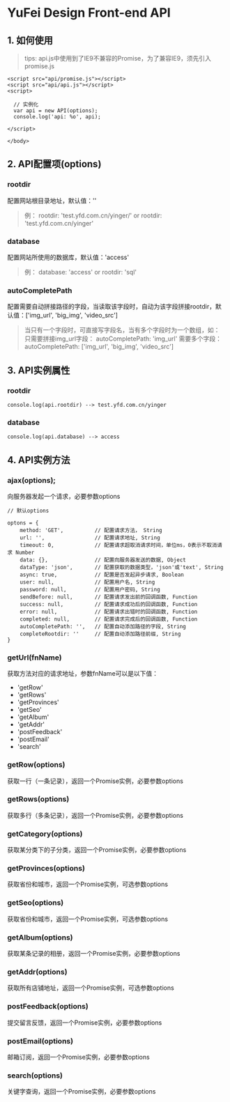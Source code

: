 # YuFei Design Front-end API


## 1. 如何使用

> tips: api.js中使用到了IE9不兼容的Promise，为了兼容IE9，须先引入promise.js

````
<script src="api/promise.js"></script>
<script src="api/api.js"></script>
<script>
 
  // 实例化
  var api = new API(options);
  console.log('api: %o', api);
  
</script>
 
</body>
````

## 2. API配置项(options)
  ### rootdir
  配置网站根目录地址，默认值：''
  > 例：
    rootdir: 'test.yfd.com.cn/yinger/' or rootdir: 'test.yfd.com.cn/yinger'
  
  ### database
  配置网站所使用的数据库，默认值：'access'
  > 例：
    database: 'access' or rootdir: 'sql'
    
  ### autoCompletePath
  配置需要自动拼接路径的字段，当读取该字段时，自动为该字段拼接rootdir，默认值：['img_url', 'big_img', 'video_src']
  > 当只有一个字段时，可直接写字段名，当有多个字段时为一个数组，如：
  只需要拼接img_url字段： autoCompletePath: 'img_url'
  需要多个字段： autoCompletePath: ['img_url', 'big_img', 'video_src']
  

## 3. API实例属性
  ### rootdir
  ````$xslt
  console.log(api.rootdir) --> test.yfd.com.cn/yinger
  ````
  ### database
  ````$xslt
  console.log(api.database) --> access
  ````
  
## 4. API实例方法
  ### ajax(options);
  向服务器发起一个请求，必要参数options
  ````options配置说明
  // 默认options
   
  optons = {
      method: 'GET',          // 配置请求方法， String
      url: '',                // 配置请求地址, String
      timeout: 0,             // 配置请求超取消请求时间，单位ms，0表示不取消请求 Number
      data: {},               // 配置向服务器发送的数据, Object
      dataType: 'json',       // 配置获取的数据类型，'json'或'text', String
      async: true,            // 配置是否发起异步请求, Boolean
      user: null,             // 配置用户名, String
      password: null,         // 配置用户密码, String
      sendBefore: null,       // 配置请求发出前的回调函数, Function
      success: null,          // 配置请求成功后的回调函数, Function
      error: null,            // 配置请求出错时的回调函数, Function
      completed: null,        // 配置请求完成后的回调函数, Function
      autoCompletePath: '',   // 配置自动添加路径的字段, String
      completeRootdir: ''     // 配置自动添加路径前缀, String
  }
 ````
 
 ### getUrl(fnName)
  获取方法对应的请求地址，参数fnName可以是以下值：
  - 'getRow'
  - 'getRows'
  - 'getProvinces'
  - 'getSeo'
  - 'getAlbum'
  - 'getAddr'
  - 'postFeedback'
  - 'postEmail'
  - 'search'
  
  
  ### getRow(options)
  获取一行（一条记录），返回一个Promise实例，必要参数options
  
  ### getRows(options)
  获取多行（多条记录），返回一个Promise实例，必要参数options
  
  ### getCategory(options)
  获取某分类下的子分类，返回一个Promise实例，必要参数options
  
  ### getProvinces(options)
  获取省份和城市，返回一个Promise实例，可选参数options
  
  ### getSeo(options)
  获取省份和城市，返回一个Promise实例，可选参数options
  
  ### getAlbum(options)
  获取某条记录的相册，返回一个Promise实例，必要参数options
  
  ### getAddr(options)
  获取所有店铺地址，返回一个Promise实例，可选参数options
  
  ### postFeedback(options)
  提交留言反馈，返回一个Promise实例，必要参数options
  
  ### postEmail(options)
  邮箱订阅，返回一个Promise实例，必要参数options
  
  ### search(options)
  关键字查询，返回一个Promise实例，必要参数options
